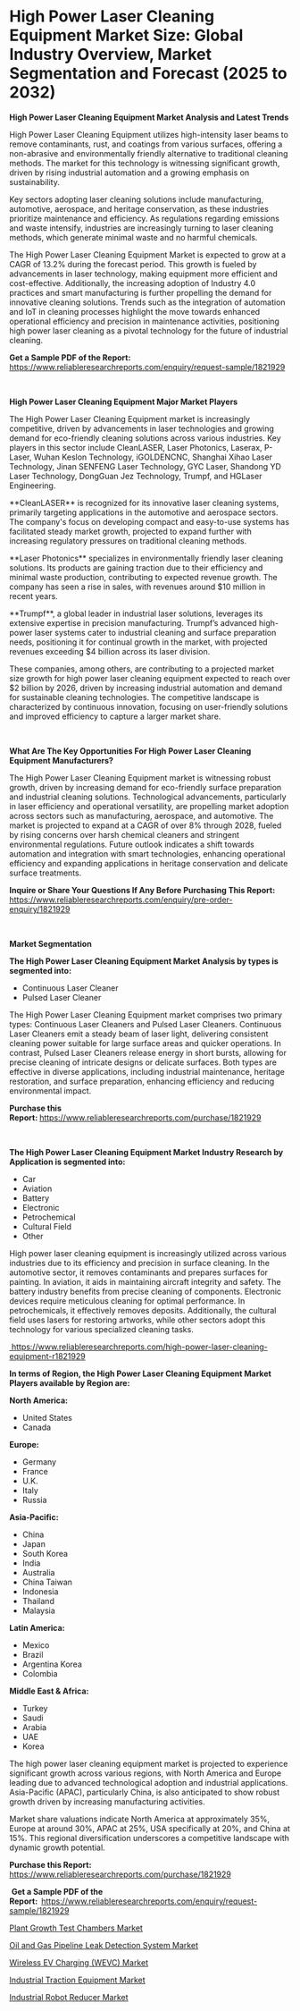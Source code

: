 <p><h1>High Power Laser Cleaning Equipment Market Size: Global Industry Overview, Market Segmentation and Forecast (2025 to 2032)</h1></p><p><strong>High Power Laser Cleaning Equipment Market Analysis and Latest Trends</strong></p>
<p><p>High Power Laser Cleaning Equipment utilizes high-intensity laser beams to remove contaminants, rust, and coatings from various surfaces, offering a non-abrasive and environmentally friendly alternative to traditional cleaning methods. The market for this technology is witnessing significant growth, driven by rising industrial automation and a growing emphasis on sustainability. </p><p>Key sectors adopting laser cleaning solutions include manufacturing, automotive, aerospace, and heritage conservation, as these industries prioritize maintenance and efficiency. As regulations regarding emissions and waste intensify, industries are increasingly turning to laser cleaning methods, which generate minimal waste and no harmful chemicals. </p><p>The High Power Laser Cleaning Equipment Market is expected to grow at a CAGR of 13.2% during the forecast period. This growth is fueled by advancements in laser technology, making equipment more efficient and cost-effective. Additionally, the increasing adoption of Industry 4.0 practices and smart manufacturing is further propelling the demand for innovative cleaning solutions. Trends such as the integration of automation and IoT in cleaning processes highlight the move towards enhanced operational efficiency and precision in maintenance activities, positioning high power laser cleaning as a pivotal technology for the future of industrial cleaning.</p></p>
<p><strong>Get a Sample PDF of the Report:&nbsp;</strong> <a href="https://www.reliableresearchreports.com/enquiry/request-sample/1821929?utm_campaign=36&utm_medium=2&utm_source=Github&utm_content=ia&utm_term=12042025&utm_id=high-power-laser-cleaning-equipment">https://www.reliableresearchreports.com/enquiry/request-sample/1821929</a></p>
<p>&nbsp;</p>
<p><strong>High Power Laser Cleaning Equipment Major Market Players</strong></p>
<p><p>The High Power Laser Cleaning Equipment market is increasingly competitive, driven by advancements in laser technologies and growing demand for eco-friendly cleaning solutions across various industries. Key players in this sector include CleanLASER, Laser Photonics, Laserax, P-Laser, Wuhan Keslon Technology, iGOLDENCNC, Shanghai Xihao Laser Technology, Jinan SENFENG Laser Technology, GYC Laser, Shandong YD Laser Technology, DongGuan Jez Technology, Trumpf, and HGLaser Engineering.</p><p>**CleanLASER** is recognized for its innovative laser cleaning systems, primarily targeting applications in the automotive and aerospace sectors. The company's focus on developing compact and easy-to-use systems has facilitated steady market growth, projected to expand further with increasing regulatory pressures on traditional cleaning methods.</p><p>**Laser Photonics** specializes in environmentally friendly laser cleaning solutions. Its products are gaining traction due to their efficiency and minimal waste production, contributing to expected revenue growth. The company has seen a rise in sales, with revenues around $10 million in recent years.</p><p>**Trumpf**, a global leader in industrial laser solutions, leverages its extensive expertise in precision manufacturing. Trumpf’s advanced high-power laser systems cater to industrial cleaning and surface preparation needs, positioning it for continual growth in the market, with projected revenues exceeding $4 billion across its laser division.</p><p>These companies, among others, are contributing to a projected market size growth for high power laser cleaning equipment expected to reach over $2 billion by 2026, driven by increasing industrial automation and demand for sustainable cleaning technologies. The competitive landscape is characterized by continuous innovation, focusing on user-friendly solutions and improved efficiency to capture a larger market share.</p></p>
<p>&nbsp;</p>
<p><strong>What Are The Key Opportunities For High Power Laser Cleaning Equipment Manufacturers?</strong></p>
<p><p>The High Power Laser Cleaning Equipment market is witnessing robust growth, driven by increasing demand for eco-friendly surface preparation and industrial cleaning solutions. Technological advancements, particularly in laser efficiency and operational versatility, are propelling market adoption across sectors such as manufacturing, aerospace, and automotive. The market is projected to expand at a CAGR of over 8% through 2028, fueled by rising concerns over harsh chemical cleaners and stringent environmental regulations. Future outlook indicates a shift towards automation and integration with smart technologies, enhancing operational efficiency and expanding applications in heritage conservation and delicate surface treatments.</p></p>
<p><strong>Inquire or Share Your Questions If Any Before Purchasing This Report:</strong> <a href="https://www.reliableresearchreports.com/enquiry/pre-order-enquiry/1821929?utm_campaign=36&utm_medium=2&utm_source=Github&utm_content=ia&utm_term=12042025&utm_id=high-power-laser-cleaning-equipment">https://www.reliableresearchreports.com/enquiry/pre-order-enquiry/1821929</a></p>
<p>&nbsp;</p>
<p><strong>Market Segmentation</strong></p>
<p><strong>The High Power Laser Cleaning Equipment Market Analysis by types is segmented into:</strong></p>
<p><ul><li>Continuous Laser Cleaner</li><li>Pulsed Laser Cleaner</li></ul></p>
<p><p>The High Power Laser Cleaning Equipment market comprises two primary types: Continuous Laser Cleaners and Pulsed Laser Cleaners. Continuous Laser Cleaners emit a steady beam of laser light, delivering consistent cleaning power suitable for large surface areas and quicker operations. In contrast, Pulsed Laser Cleaners release energy in short bursts, allowing for precise cleaning of intricate designs or delicate surfaces. Both types are effective in diverse applications, including industrial maintenance, heritage restoration, and surface preparation, enhancing efficiency and reducing environmental impact.</p></p>
<p><strong>Purchase this Report:&nbsp;</strong><a href="https://www.reliableresearchreports.com/purchase/1821929?utm_campaign=36&utm_medium=2&utm_source=Github&utm_content=ia&utm_term=12042025&utm_id=high-power-laser-cleaning-equipment">https://www.reliableresearchreports.com/purchase/1821929</a></p>
<p>&nbsp;</p>
<p><strong>The High Power Laser Cleaning Equipment Market Industry Research by Application is segmented into:</strong></p>
<p><ul><li>Car</li><li>Aviation</li><li>Battery</li><li>Electronic</li><li>Petrochemical</li><li>Cultural Field</li><li>Other</li></ul></p>
<p><p>High power laser cleaning equipment is increasingly utilized across various industries due to its efficiency and precision in surface cleaning. In the automotive sector, it removes contaminants and prepares surfaces for painting. In aviation, it aids in maintaining aircraft integrity and safety. The battery industry benefits from precise cleaning of components. Electronic devices require meticulous cleaning for optimal performance. In petrochemicals, it effectively removes deposits. Additionally, the cultural field uses lasers for restoring artworks, while other sectors adopt this technology for various specialized cleaning tasks.</p></p>
<p><a href="https://www.reliableresearchreports.com/high-power-laser-cleaning-equipment-r1821929?utm_campaign=36&utm_medium=2&utm_source=Github&utm_content=ia&utm_term=12042025&utm_id=high-power-laser-cleaning-equipment">&nbsp;https://www.reliableresearchreports.com/high-power-laser-cleaning-equipment-r1821929</a></p>
<p><strong>In terms of Region, the High Power Laser Cleaning Equipment Market Players available by Region are:</strong></p>
<p>
    <p> <strong> North America: </strong>
        <ul>
            <li>United States</li>
            <li>Canada</li>
        </ul>
        </p> 
    <p> <strong> Europe: </strong>
        <ul>
            <li>Germany</li>
            <li>France</li>
            <li>U.K.</li>
            <li>Italy</li>
            <li>Russia</li>
        </ul>
        </p> 
    <p> <strong> Asia-Pacific: </strong>
        <ul>
            <li>China</li>
            <li>Japan</li>
            <li>South Korea</li>
            <li>India</li>
            <li>Australia</li>
            <li>China Taiwan</li>
            <li>Indonesia</li>
            <li>Thailand</li>
            <li>Malaysia</li>
        </ul>
        </p> 
    <p> <strong> Latin America: </strong>
        <ul>
            <li>Mexico</li>
            <li>Brazil</li>
            <li>Argentina Korea</li>
            <li>Colombia</li>
        </ul>
        </p> 
    <p> <strong> Middle East & Africa: </strong>
        <ul>
            <li>Turkey</li>
            <li>Saudi</li>
            <li>Arabia</li>
            <li>UAE</li>
            <li>Korea</li>
        </ul>
    </p>
    </p>
<p><p>The high power laser cleaning equipment market is projected to experience significant growth across various regions, with North America and Europe leading due to advanced technological adoption and industrial applications. Asia-Pacific (APAC), particularly China, is also anticipated to show robust growth driven by increasing manufacturing activities. </p><p>Market share valuations indicate North America at approximately 35%, Europe at around 30%, APAC at 25%, USA specifically at 20%, and China at 15%. This regional diversification underscores a competitive landscape with dynamic growth potential.</p></p>
<p><strong>Purchase this Report: </strong><a href="https://www.reliableresearchreports.com/purchase/1821929?utm_campaign=36&utm_medium=2&utm_source=Github&utm_content=ia&utm_term=12042025&utm_id=high-power-laser-cleaning-equipment">https://www.reliableresearchreports.com/purchase/1821929</a></p>
<p>&nbsp;<strong>Get a Sample PDF of the Report:&nbsp;&nbsp;</strong><a href="https://www.reliableresearchreports.com/enquiry/request-sample/1821929?utm_campaign=36&utm_medium=2&utm_source=Github&utm_content=ia&utm_term=12042025&utm_id=high-power-laser-cleaning-equipment">https://www.reliableresearchreports.com/enquiry/request-sample/1821929</a></p>
<p><strong></strong></p>
<p><p><a href="https://github.com/dumanelina6v/Market-Research-Report-List-1/blob/main/plant-growth-test-chambers-market.md?utm_campaign=36&utm_medium=2&utm_source=Github&utm_content=ia&utm_term=12042025&utm_id=high-power-laser-cleaning-equipment">Plant Growth Test Chambers Market</a></p><p><a href="https://github.com/dekamrapinq1/Market-Research-Report-List-1/blob/main/oil-and-gas-pipeline-leak-detection-system-market.md?utm_campaign=36&utm_medium=2&utm_source=Github&utm_content=ia&utm_term=12042025&utm_id=high-power-laser-cleaning-equipment">Oil and Gas Pipeline Leak Detection System Market</a></p><p><a href="https://github.com/spineamosa0e/Market-Research-Report-List-1/blob/main/wireless-ev-charging-wevc-market.md?utm_campaign=36&utm_medium=2&utm_source=Github&utm_content=ia&utm_term=12042025&utm_id=high-power-laser-cleaning-equipment">Wireless EV Charging (WEVC) Market</a></p><p><a href="https://github.com/maaniwilka9y/Market-Research-Report-List-1/blob/main/industrial-traction-equipment-market.md?utm_campaign=36&utm_medium=2&utm_source=Github&utm_content=ia&utm_term=12042025&utm_id=high-power-laser-cleaning-equipment">Industrial Traction Equipment Market</a></p><p><a href="https://github.com/waldarolka1j/Market-Research-Report-List-1/blob/main/industrial-robot-reducer-market.md?utm_campaign=36&utm_medium=2&utm_source=Github&utm_content=ia&utm_term=12042025&utm_id=high-power-laser-cleaning-equipment">Industrial Robot Reducer Market</a></p></p>